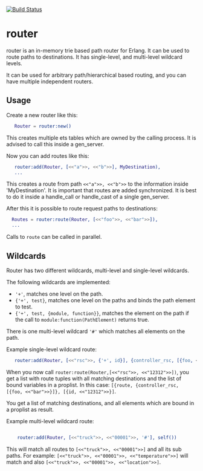 [![Build Status](https://travis-ci.org/zotonic/router.svg?branch=master)](https://travis-ci.org/zotonic/router)


router
======

router is an in-memory trie based path router for Erlang.
It can be used to route paths to destinations. It has single-level,
and multi-level wildcard levels.

It can be used for arbitrary path/hierarchical based routing, and you
can have multiple independent routers.

Usage
-----

Create a new router like this:

```erlang
   Router = router:new()
```

This creates multiple ets tables which are owned by the calling process. It
is advised to call this inside a gen_server.

Now you can add routes like this:

```erlang
   router:add(Router, [<<"a">>, <<"b">>], MyDestination),
   ...
```

This creates a route from path ```<<"a">>, <<"b">>``` to the information inside 
'MyDestination'. It is important that routes are added synchronized. It is best
to do it inside a handle_call or handle_cast of a single gen_server.

After this it is possible to route request paths to destinations:

```erlang
  Routes = router:route(Router, [<<"foo">>, <<"bar">>]),
  ...
```

Calls to ```route``` can be called in parallel.


Wildcards
---------

Router has two different wildcards, multi-level and single-level wildcards.

The following wildcards are implemented:

- ```'+'```, matches one level on the path.
- ```{'+', test}```, matches one level on the paths and binds the path element to test.
- ```{'+', test, {module, function}}```, matches the element on the path if the call
  to ```module:function(PathElement)``` returns true.

There is one multi-level wildcard ```'#'``` which matches all elements on the path.

Example single-level wildcard route:

```erlang
   router:add(Router, [<<"rsc">>, {'+', id}], {controller_rsc, [{foo, <<"bar">>]})
```

When you now call ```router:route(Router,[<<"rsc">>, <<"12312">>])```, you get a list
with route tuples with all matching destinations and the list of bound variables in a
proplist. In this case: ```[{route, {controller_rsc, [{foo, <<"bar">>}]}, [{id, <<"12312">>}]```.

You get a list of matching destinations, and all elements which are bound in a proplist
as result.

Example multi-level wildcard route:

```Erlang

    router:add(Router, [<<"truck">>, <<"00001">>, '#'], self())
```

This will match all routes to ```[<<"truck">>, <<"00001">>]``` and all its sub paths. For 
example: ```[<<"truck">>, <<"00001">>, <<"temperature">>]``` will match and also 
```[<<"truck">>, <<"00001">>, <<"location">>]```.



